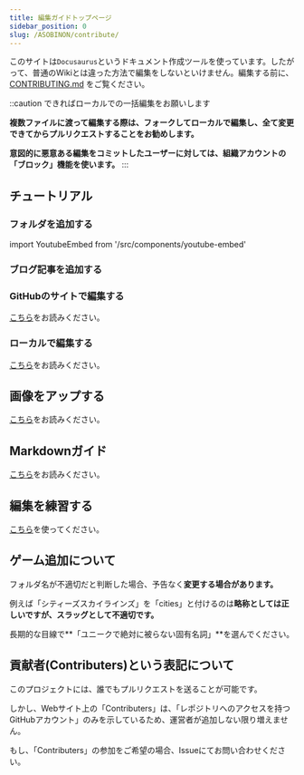```yaml
---
title: 編集ガイドトップページ
sidebar_position: 0
slug: /ASOBINON/contribute/
---
```


このサイトは`Docusaurus`というドキュメント作成ツールを使っています。したがって、普通のWikiとは違った方法で編集をしないといけません。編集する前に、[CONTRIBUTING.md](https://github.com/sasigume/asobinon/blob/main/CONTRIBUTING.md) をご覧ください。

::caution できればローカルでの一括編集をお願いします

**複数ファイルに渡って編集する際は、フォークしてローカルで編集し、全て変更できてからプルリクエストすることをお勧めします。**

**意図的に悪意ある編集をコミットしたユーザーに対しては、組織アカウントの「ブロック」機能を使います。**
:::

## チュートリアル

### フォルダを追加する

import YoutubeEmbed from '/src/components/youtube-embed'

<YoutubeEmbed id="8WeDSeukizc" />

### ブログ記事を追加する

<YoutubeEmbed id="bjjuQ7Z8tiU" />

### GitHubのサイトで編集する

[こちら](./github-website/)をお読みください。

### ローカルで編集する

[こちら](./local/)をお読みください。

## 画像をアップする

[こちら](./image/)をお読みください。

## Markdownガイド

[こちら](./markdown/)をお読みください。

## 編集を練習する

[こちら](./test/)を使ってください。

## ゲーム追加について

フォルダ名が不適切だと判断した場合、予告なく**変更する場合があります。**

例えば「シティーズスカイラインズ」を「cities」と付けるのは**略称としては正しいですが、スラッグとして不適切です。**

長期的な目線で**「ユニークで絶対に被らない固有名詞」**を選んでください。

## 貢献者(Contributers)という表記について

このプロジェクトには、誰でもプルリクエストを送ることが可能です。

しかし、Webサイト上の「Contributers」は、「レポジトリへのアクセスを持つGitHubアカウント」のみを示しているため、運営者が追加しない限り増えません。

もし、「Contributers」の参加をご希望の場合、Issueにてお問い合わせください。
